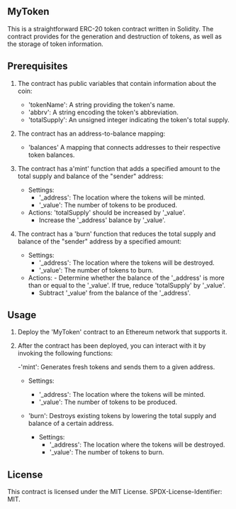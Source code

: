 ## MyToken #

This is a straightforward ERC-20 token contract written in Solidity. The contract provides for the generation and destruction of tokens, as well as the storage of token information.

## Prerequisites

1. The contract has public variables that contain information about the coin:
   - 'tokenName': A string providing the token's name.
   - 'abbrv': A string encoding the token's abbreviation.
   - 'totalSupply': An unsigned integer indicating the token's total supply.


2. The contract has an address-to-balance mapping:
   - 'balances' A mapping that connects addresses to their respective token balances.

3. The contract has a'mint' function that adds a specified amount to the total supply and balance of the "sender" address:
   - Settings:
     - '_address': The location where the tokens will be minted.
     - '_value': The number of tokens to be produced.
   - Actions: 'totalSupply' should be increased by '_value'.
     - Increase the '_address' balance by '_value'.


4. The contract has a 'burn' function that reduces the total supply and balance of the "sender" address by a specified amount:
   - Settings:
     - '_address': The location where the tokens will be destroyed.
     - '_value': The number of tokens to burn.
   - Actions: - Determine whether the balance of the '_address' is more than or equal to the '_value'.
     If true, reduce 'totalSupply' by '_value'.
     - Subtract '_value' from the balance of the '_address'.


## Usage

1. Deploy the 'MyToken' contract to an Ethereum network that supports it.

2. After the contract has been deployed, you can interact with it by invoking the following functions:

   -'mint': Generates fresh tokens and sends them to a given address.
     - Settings:
       - '_address': The location where the tokens will be minted.
       - '_value': The number of tokens to be produced.

   - 'burn': Destroys existing tokens by lowering the total supply and balance of a certain address.
     - Settings:
       - '_address': The location where the tokens will be destroyed.
       - '_value': The number of tokens to burn.



## License

This contract is licensed under the MIT License. SPDX-License-Identifier: MIT.

